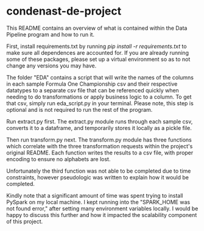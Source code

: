 # condenast-de-project

This README contains an overview of what is contained within the Data Pipeline program and how to run it.

First, install requirements.txt by running *pip install -r requirements.txt* to make sure all dependences are accounted for. If you are already running some of these packages, please set up a virtual environment so as to not change any versions you may have.

The folder "EDA" contains a script that will write the names of the columns in each sample Formula One Championship csv and their respective datatypes to a separate csv file that can be referenced quickly when needing to do transformations or apply business logic to a column. To get that csv, simply run eda_script.py in your terminal. Please note, this step is optional and is not required to run the rest of the program.

Run extract.py first. The extract.py module runs through each sample csv, converts it to a dataframe, and temporarily stores it locally as a pickle file.

Then run transform.py next. The transform.py module has three functions which correlate with the three transformation requests within the project's original README. Each function writes the results to a csv file, with proper encoding to ensure no alphabets are lost.

Unfortunately the third function was not able to be completed due to time constraints, however pseudologic was written to explain how it would be completed.

Kindly note that a significant amount of time was spent trying to install PySpark on my local machine. I kept running into the "SPARK_HOME was not found error," after setting many environment variables locally. I would be happy to discuss this further and how it impacted the scalability component of this project.
